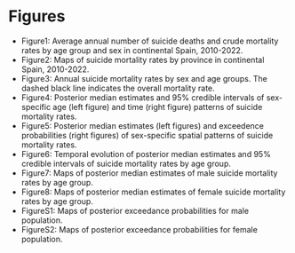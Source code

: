 # Figures

-  Figure1: Average annual number of suicide deaths and crude mortality rates by age group and sex in continental Spain, 2010-2022.
-  Figure2: Maps of suicide mortality rates by province in continental Spain, 2010-2022.
-  Figure3: Annual suicide mortality rates by sex and age groups. The dashed black line indicates the overall mortality rate.
-  Figure4: Posterior median estimates and 95% credible intervals of sex-specific age (left figure) and time (right figure) patterns of suicide mortality rates.
-  Figure5: Posterior median estimates (left figures) and exceedence probabilities (right figures) of sex-specific spatial patterns of suicide mortality rates.
-  Figure6: Temporal evolution of posterior median estimates and 95% credible intervals of suicide mortality rates by age group.
-  Figure7: Maps of posterior median estimates of male suicide mortality rates by age group.
-  Figure8: Maps of posterior median estimates of female suicide mortality rates by age group.
-  FigureS1: Maps of posterior exceedance probabilities for male population.
-  FigureS2: Maps of posterior exceedance probabilities for female population. 